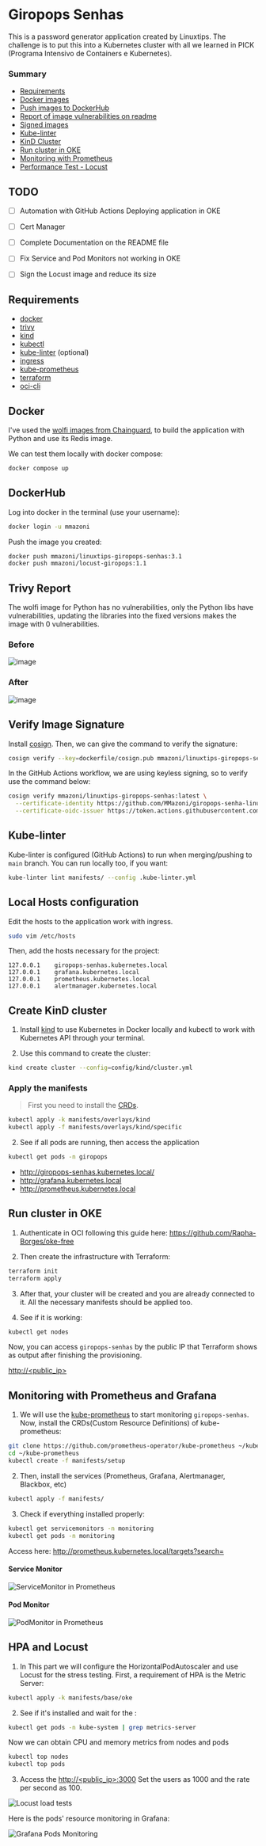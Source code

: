 # Giropops Senhas

This is a password generator application created by Linuxtips. The challenge is to put this into a Kubernetes cluster with all we learned in PICK (Programa Intensivo de Containers e Kubernetes).

### Summary

- [Requirements](#requirements)
- [Docker images](#docker)
- [Push images to DockerHub](#dockerhub)
- [Report of image vulnerabilities on readme](#trivy-report)
- [Signed images](#verify-image-signature)
- [Kube-linter](#kube-linter)
- [KinD Cluster](#create-kind-cluster)
- [Run cluster in OKE](#run-cluster-in-oke)
- [Monitoring with Prometheus](#monitoring-with-prometheus-and-grafana)
- [Performance Test - Locust](#hpa-and-locust)


## TODO

- [ ] Automation with GitHub Actions Deploying application in OKE
- [ ] Cert Manager
- [ ] Complete Documentation on the README file
- [ ] Fix Service and Pod Monitors not working in OKE
- [ ] Sign the Locust image and reduce its size


## Requirements

- [docker](https://docs.docker.com/engine/install/)
- [trivy](https://aquasecurity.github.io/trivy/v0.18.3/installation/)
- [kind](https://kind.sigs.k8s.io/docs/user/quick-start/#installation)
- [kubectl](https://kubernetes.io/docs/tasks/tools/#kubectl)
- [kube-linter](https://github.com/stackrox/kube-linter#installing-kubelinter) (optional)
- [ingress](https://docs.nginx.com/nginx-ingress-controller/installation/installing-nic/installation-with-manifests/)
- [kube-prometheus](https://github.com/prometheus-operator/kube-prometheus)
- [terraform](https://developer.hashicorp.com/terraform/install)
- [oci-cli](https://docs.oracle.com/en-us/iaas/Content/API/SDKDocs/cliinstall.htm#InstallingCLI)

## Docker

I've used the [wolfi images from Chainguard](https://www.chainguard.dev/chainguard-images), to build the application with Python and use its Redis image.

We can test them locally with docker compose:

```sh
docker compose up
```

## DockerHub

Log into docker in the terminal (use your username):

```sh
docker login -u mmazoni
```

Push the image you created:

```sh
docker push mmazoni/linuxtips-giropops-senhas:3.1
docker push mmazoni/locust-giropops:1.1
```

## Trivy Report

The wolfi image for Python has no vulnerabilities, only the Python libs have vulnerabilities, updating the libraries into the fixed versions makes the image with 0 vulnerabilities.

### Before

![image](https://github.com/MMazoni/giropops-senha-linuxtips/assets/37179593/90c50569-9510-4c00-a444-75af6139c788)


### After

![image](https://github.com/MMazoni/giropops-senha-linuxtips/assets/37179593/0f84918b-56f2-4dfa-8f06-07d0cd45c947)


## Verify Image Signature

Install [cosign](https://docs.sigstore.dev/system_config/installation). Then, we can give the command to verify the signature:

```sh
cosign verify --key=dockerfile/cosign.pub mmazoni/linuxtips-giropops-senhas:3.0
```

In the GitHub Actions workflow, we are using keyless signing, so to verify use the command below:

```sh
cosign verify mmazoni/linuxtips-giropops-senhas:latest \
  --certificate-identity https://github.com/MMazoni/giropops-senha-linuxtips/.github/workflows/deploy.yml@refs/heads/main \
  --certificate-oidc-issuer https://token.actions.githubusercontent.com | jq
```

## Kube-linter

Kube-linter is configured (GitHub Actions) to run when merging/pushing to `main` branch. You can run locally too, if you want:

```sh
kube-linter lint manifests/ --config .kube-linter.yml
```

## Local Hosts configuration

Edit the hosts to the application work with ingress.

```sh
sudo vim /etc/hosts
```

Then, add the hosts necessary for the project:

```
127.0.0.1    giropops-senhas.kubernetes.local
127.0.0.1    grafana.kubernetes.local
127.0.0.1    prometheus.kubernetes.local
127.0.0.1    alertmanager.kubernetes.local
```

## Create KinD cluster

1. Install [kind](https://kind.sigs.k8s.io/) to use Kubernetes in Docker locally and kubectl to work with Kubernetes API through your terminal.

2. Use this command to create the cluster:

```sh
kind create cluster --config=config/kind/cluster.yml
```

### Apply the manifests

> First you need to install the [CRDs](##monitoring-with-prometheus-and-grafana).

```sh
kubectl apply -k manifests/overlays/kind
kubectl apply -f manifests/overlays/kind/specific
```

2. See if all pods are running, then access the application

```sh
kubectl get pods -n giropops
```

* http://giropops-senhas.kubernetes.local/
* http://grafana.kubernetes.local
* http://prometheus.kubernetes.local

## Run cluster in OKE

1. Authenticate in OCI following this guide here: https://github.com/Rapha-Borges/oke-free

2. Then create the infrastructure with Terraform:

```sh
terraform init
terraform apply
```

3. After that, your cluster will be created and you are already connected to it. All the necessary manifests should be applied too.

4. See if it is working:

```sh
kubectl get nodes
```

Now, you can access `giropops-senhas` by the public IP that Terraform shows as output after finishing the provisioning.

[http://<public_ip>](http://<public_ip>)

## Monitoring with Prometheus and Grafana

1. We will use the [kube-prometheus](https://github.com/prometheus-operator/kube-prometheus) to start monitoring `giropops-senhas`. Now, install the CRDs(Custom Resource Definitions) of kube-prometheus:

```sh
git clone https://github.com/prometheus-operator/kube-prometheus ~/kube-prometheus
cd ~/kube-prometheus
kubectl create -f manifests/setup
```

2. Then, install the services (Prometheus, Grafana, Alertmanager, Blackbox, etc)

```sh
kubectl apply -f manifests/
```

3. Check if everything installed properly:

```sh
kubectl get servicemonitors -n monitoring
kubectl get pods -n monitoring
```


Access here: http://prometheus.kubernetes.local/targets?search=

#### Service Monitor

![ServiceMonitor in Prometheus](static/servicemonitor-prometheus.png)

#### Pod Monitor

![PodMonitor in Prometheus](static/podmonitor-prometheus.png)



## HPA and Locust

1. In This part we will configure the HorizontalPodAutoscaler and use Locust for the stress testing. First, a requirement of HPA is the Metric Server:

```sh
kubectl apply -k manifests/base/oke
```

2. See if it's installed and wait for the :

```sh
kubectl get pods -n kube-system | grep metrics-server
```

Now we can obtain CPU and memory metrics from nodes and pods

```sh
kubectl top nodes
kubectl top pods
```

3. Access the [http://<public_ip>:3000](http://<public_ip>:3000)
Set the users as 1000 and the rate per second as 100.

![Locust load tests](static/locust-tests.png)

Here is the pods' resource monitoring in Grafana:

![Grafana Pods Monitoring](static/granafa-locust.png)
